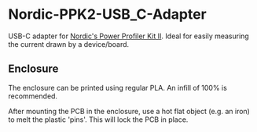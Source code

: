 # Nordic-PPK2-USB_C-Adapter
USB-C adapter for [Nordic's Power Profiler Kit II](https://www.nordicsemi.com/Products/Development-hardware/Power-Profiler-Kit-2). Ideal for easily measuring the current drawn by a device/board.

## Enclosure
The enclosure can be printed using regular PLA. An infill of 100% is recommended.

After mounting the PCB in the enclosure, use a hot flat object (e.g. an iron) to melt the plastic 'pins'. This will lock the PCB in place.
